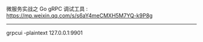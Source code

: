 微服务实战之 Go gRPC 调试工具 : https://mp.weixin.qq.com/s/s6aY4meCMXH5M7YQ-k9P8g

---

grpcui -plaintext 127.0.0.1:9901
